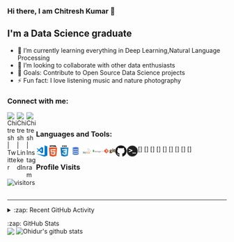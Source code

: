### Hi there, I am Chitresh Kumar 👋


## I'm a Data Science graduate 

- 🌱 I’m currently learning everything in Deep Learning,Natural Language Processing 
- 👯 I’m looking to collaborate with other data enthusiasts
- 🥅 Goals: Contribute to Open Source Data Science projects
- ⚡ Fun fact: I love listening music and nature photography


### Connect with me:

[<img align="left" alt="Chitresh | Twitter" width="22px" src="https://cdn.jsdelivr.net/npm/simple-icons@v3/icons/twitter.svg" />][twitter]
[<img align="left" alt="Chitresh | LinkedIn" width="22px" src="https://cdn.jsdelivr.net/npm/simple-icons@v3/icons/linkedin.svg" />][linkedin]
[<img align="left" alt="Chitresh | Instagram" width="22px" src="https://cdn.jsdelivr.net/npm/simple-icons@v3/icons/instagram.svg" />][instagram]

<br />

### Languages and Tools:

[<img align="left" alt="Visual Studio Code" width="26px" src="https://raw.githubusercontent.com/github/explore/80688e429a7d4ef2fca1e82350fe8e3517d3494d/topics/visual-studio-code/visual-studio-code.png" />]
[<img align="left" alt="HTML5" width="26px" src="https://raw.githubusercontent.com/github/explore/80688e429a7d4ef2fca1e82350fe8e3517d3494d/topics/html/html.png" />]
[<img align="left" alt="CSS3" width="26px" src="https://raw.githubusercontent.com/github/explore/80688e429a7d4ef2fca1e82350fe8e3517d3494d/topics/css/css.png" />]
[<img align="left" alt="SQL" width="26px" src="https://raw.githubusercontent.com/github/explore/80688e429a7d4ef2fca1e82350fe8e3517d3494d/topics/sql/sql.png" />]
[<img align="left" alt="MySQL" width="26px" src="https://raw.githubusercontent.com/github/explore/80688e429a7d4ef2fca1e82350fe8e3517d3494d/topics/mysql/mysql.png" />]
[<img align="left" alt="MongoDB" width="26px" src="https://raw.githubusercontent.com/github/explore/80688e429a7d4ef2fca1e82350fe8e3517d3494d/topics/mongodb/mongodb.png" />]
[<img align="left" alt="Git" width="26px" src="https://raw.githubusercontent.com/github/explore/80688e429a7d4ef2fca1e82350fe8e3517d3494d/topics/git/git.png" />]
[<img align="left" alt="GitHub" width="26px" src="https://raw.githubusercontent.com/github/explore/78df643247d429f6cc873026c0622819ad797942/topics/github/github.png" />]
[<img align="left" alt="Terminal" width="26px" src="https://raw.githubusercontent.com/github/explore/80688e429a7d4ef2fca1e82350fe8e3517d3494d/topics/terminal/terminal.png" />]
### Profile Visits
![visitors](https://visitor-badge.glitch.me/badge?page_id=chitreshkr.chitreshkr)
<br />
<br />

---


<details>
  <summary>:zap: Recent GitHub Activity</summary>
  
<!--START_SECTION:activity-->

<!--END_SECTION:activity-->

</details>




<p align="center">
  <summary>:zap: GitHub Stats</summary>
  <img align="center" src="https://github-readme-stats.vercel.app/api/top-langs/?username=chitreshkr&theme=radical&hide_langs_below=1&layout=compact" />
  <img align="center" src="https://github-readme-stats.vercel.app/api?username=chitreshkr&show_icons=true&theme=radical&line_height=21" alt="Ohidur's github stats"/>
</p>

[twitter]: https://twitter.com/chitresh29
[instagram]: https://instagram.com/chitreshkr
[linkedin]: https://linkedin.com/in/chitreshkumar/
